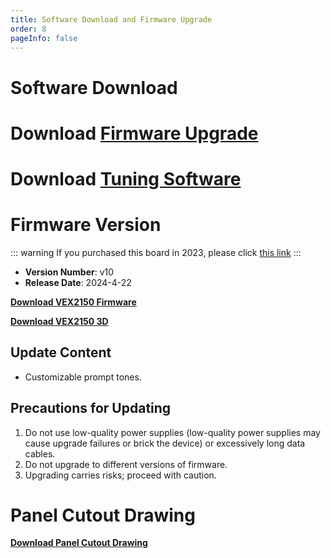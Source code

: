 ```yaml
---
title: Software Download and Firmware Upgrade
order: 8
pageInfo: false
---
```


# Software Download
# Download [Firmware Upgrade](https://likeyou156156.online:9000/lky/tools/MV_Assisant_Tools_2021_V3.0.9T(2023.05.29).exe)
# Download [Tuning Software](https://likeyou156156.online:9000/lky/tools/ACPWorkbench_24bit.exe)

# Firmware Version
::: warning
If you purchased this board in 2023, please click [this link](/firmware/)
:::
- **Version Number**: v10
- **Release Date**: 2024-4-22

**[Download VEX2150 Firmware](https://likeyou156156.online:9000/lky/VEX/VEX2150/bin/VEX202_2150-2024-11-8.mva)**

**[Download VEX2150 3D](https://likeyou156156.online:9000/lky/3D/VEX202_2150.step)**


## Update Content
- Customizable prompt tones.

## Precautions for Updating
1. Do not use low-quality power supplies (low-quality power supplies may cause upgrade failures or brick the device) or excessively long data cables.
2. Do not upgrade to different versions of firmware.
3. Upgrading carries risks; proceed with caution.

# Panel Cutout Drawing
**[Download Panel Cutout Drawing](/image/按键面板孔距.bak)**
